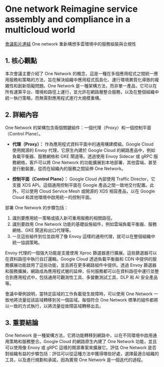 # One network Reimagine service assembly and compliance in a multicloud world
[會議影片連結](https://www.youtube.com/watch?v=upPo50w7Tks)
One network 重新構想多雲環境中的服務組裝與合規性

## 1. 核心觀點

本次會議主要介紹了 One Network 的概念，這是一種在多個應用程式之間統一應用服務和策略的方法，旨在解決組織中應用程式孤島化、運行環境異質化導致的複雜性和創新阻礙問題。One Network 是一種架構方法，而非單一產品，它可以在所有運算平台、環境和路徑上運行，並允許在網路層整合服務，以及在整個組織中統一執行策略，而無需對應用程式進行大規模重構。

## 2. 詳細內容

One Network 的架構包含兩個關鍵組件：一個代理（Proxy）和一個控制平面（Control Plane）。

*   **代理（Proxy）：** 作為應用程式資料平面中的通用構建模組。Google Cloud 使用開源的 Envoy 代理，它原生內建於 Google Cloud 的網路產品中，例如負載平衡器、服務網格和 GKE 閘道等。透過使用 Envoy Sidecar 或 gRPC 服務網格，客戶可以將 One Network 的功能擴展到本地部署、其他雲端，甚至是行動裝置，從而在組織內的服務之間延伸 One Network。

*   **控制平面（Control Plane）：** Google Cloud 內部使用 Traffic Director，它支援 XDS API。這個通用控制平面在 Google 產品之間一致地交付配置。此外，可以使用 Cloud Service Mesh 或開源的 XDS 相容產品，以在 Google Cloud 和其他環境中啟用統一的控制平面。

部署 One Network 的步驟包括：

1.  識別要應用統一策略或插入新可重用服務的相關路徑。
2.  識別要啟用 One Network 功能的基礎設施組件，例如雲端負載平衡器、服務網格、GKE 閘道和出口代理等。
3.  一旦這些組件到位並啟用了像 Envoy 這樣的通用代理，就可以在整個組織中統一協調策略。

Envoy 代理的一個強大功能是支援使用 Xproc 篩選器進行擴展。這些篩選器可以在資料路徑中執行自訂邏輯。Google Cloud 透過負載平衡器和 CDN 中提供的服務擴展功能啟用了這些功能，並且將在更多網路組件中提供。透過 Envoy 篩選器和服務擴展，網路成為應用程式層的延伸，任何服務都可以在資料路徑中運行並整合到應用程式中，包括通用可觀測性工具、多變數測試工具、DLP 和 AI 安全產品等。

會議中舉例說明，當特定區域的工作負載發生故障時，可以使用 One Network 一致地將流量從該區域轉移到另一個區域。每個符合 One Network 標準的組件都將以一致的方式執行，以將流量從故障區域轉移出去。

## 3. 重要結論

One Network 是一種架構方法，它將功能轉移到網路中，以在不同環境中啟用通用策略和服務整合。Google Cloud 的網路原生內建了 One Network 功能，並且可以使用像 Envoy 或 gRPC 這樣的開源專案來擴展它。評估 One Network 是否對組織有益的步驟包括：評估可以從這種方法中獲得哪些好處，選擇最適合組織的工具，以及進行規劃和承諾，因為實現 One Network 是一個迭代的過程。
